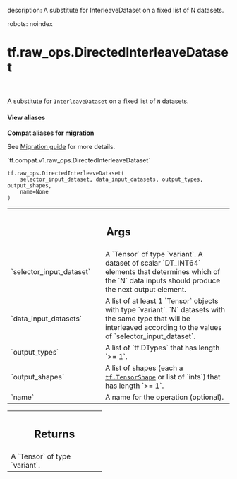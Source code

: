 description: A substitute for InterleaveDataset on a fixed list of N datasets.

robots: noindex

# tf.raw_ops.DirectedInterleaveDataset

<!-- Insert buttons and diff -->

<table class="tfo-notebook-buttons tfo-api nocontent" align="left">

</table>



A substitute for `InterleaveDataset` on a fixed list of `N` datasets.

<section class="expandable">
  <h4 class="showalways">View aliases</h4>
  <p>
<b>Compat aliases for migration</b>
<p>See
<a href="https://www.tensorflow.org/guide/migrate">Migration guide</a> for
more details.</p>
<p>`tf.compat.v1.raw_ops.DirectedInterleaveDataset`</p>
</p>
</section>

<pre class="devsite-click-to-copy prettyprint lang-py tfo-signature-link">
<code>tf.raw_ops.DirectedInterleaveDataset(
    selector_input_dataset, data_input_datasets, output_types, output_shapes,
    name=None
)
</code></pre>



<!-- Placeholder for "Used in" -->


<!-- Tabular view -->
 <table class="responsive fixed orange">
<colgroup><col width="214px"><col></colgroup>
<tr><th colspan="2"><h2 class="add-link">Args</h2></th></tr>

<tr>
<td>
`selector_input_dataset`
</td>
<td>
A `Tensor` of type `variant`.
A dataset of scalar `DT_INT64` elements that determines which of the
`N` data inputs should produce the next output element.
</td>
</tr><tr>
<td>
`data_input_datasets`
</td>
<td>
A list of at least 1 `Tensor` objects with type `variant`.
`N` datasets with the same type that will be interleaved according to
the values of `selector_input_dataset`.
</td>
</tr><tr>
<td>
`output_types`
</td>
<td>
A list of `tf.DTypes` that has length `>= 1`.
</td>
</tr><tr>
<td>
`output_shapes`
</td>
<td>
A list of shapes (each a <a href="../../tf/TensorShape.md"><code>tf.TensorShape</code></a> or list of `ints`) that has length `>= 1`.
</td>
</tr><tr>
<td>
`name`
</td>
<td>
A name for the operation (optional).
</td>
</tr>
</table>



<!-- Tabular view -->
 <table class="responsive fixed orange">
<colgroup><col width="214px"><col></colgroup>
<tr><th colspan="2"><h2 class="add-link">Returns</h2></th></tr>
<tr class="alt">
<td colspan="2">
A `Tensor` of type `variant`.
</td>
</tr>

</table>

